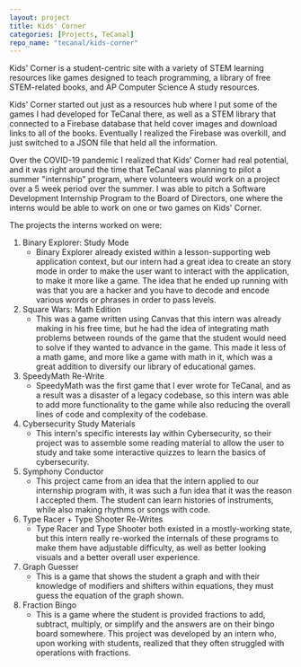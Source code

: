 ```yaml
---
layout: project
title: Kids' Corner
categories: [Projects, TeCanal]
repo_name: "tecanal/kids-corner"
---
```


Kids' Corner is a student-centric site with a variety of STEM learning resources like games designed to teach programming, a library of free STEM-related books, and AP Computer Science A study resources.

Kids' Corner started out just as a resources hub where I put some of the games I had developed for TeCanal there, as well as a STEM library that connected to a Firebase database that held cover images and download links to all of the books. Eventually I realized the Firebase was overkill, and just switched to a JSON file that held all the information.

Over the COVID-19 pandemic I realized that Kids' Corner had real potential, and it was right around the time that TeCanal was planning to pilot a summer "internship" program, where volunteers would work on a project over a 5 week period over the summer. I was able to pitch a Software Development Internship Program to the Board of Directors, one where the interns would be able to work on one or two games on Kids' Corner.

The projects the interns worked on were:
1. Binary Explorer: Study Mode
    * Binary Explorer already existed within a lesson-supporting web application context, but our intern had a great idea to create an story mode in order to make the user want to interact with the application, to make it more like a game. The idea that he ended up running with was that you are a hacker and you have to decode and encode various words or phrases in order to pass levels. 
2. Square Wars: Math Edition
    * This was a game written using Canvas that this intern was already making in his free time, but he had the idea of integrating math problems between rounds of the game that the student would need to solve if they wanted to advance in the game. This made it less of a math game, and more like a game with math in it, which was a great addition to diversify our library of educational games.
3. SpeedyMath Re-Write
    * SpeedyMath was the first game that I ever wrote for TeCanal, and as a result was a disaster of a legacy codebase, so this intern was able to add more functionality to the game while also reducing the overall lines of code and complexity of the codebase.
4. Cybersecurity Study Materials
    * This intern's specific interests lay within Cybersecurity, so their project was to assemble some reading material to allow the user to study and take some interactive quizzes to learn the basics of cybersecurity.
5. Symphony Conductor
    * This project came from an idea that the intern applied to our internship program with, it was such a fun idea that it was the reason I accepted them. The student can learn histories of instruments, while also making rhythms or songs with code.
6. Type Racer + Type Shooter Re-Writes
    * Type Racer and Type Shooter both existed in a mostly-working state, but this intern really re-worked the internals of these programs to make them have adjustable difficulty, as well as better looking visuals and a better overall user experience.
7. Graph Guesser
    * This is a game that shows the student a graph and with their knowledge of modifiers and shifters within equations, they must guess the equation of the graph shown.
8. Fraction Bingo
    * This is a game where the student is provided fractions to add, subtract, multiply, or simplify and the answers are on their bingo board somewhere. This project was developed by an intern who, upon working with students, realized that they often struggled with operations with fractions.